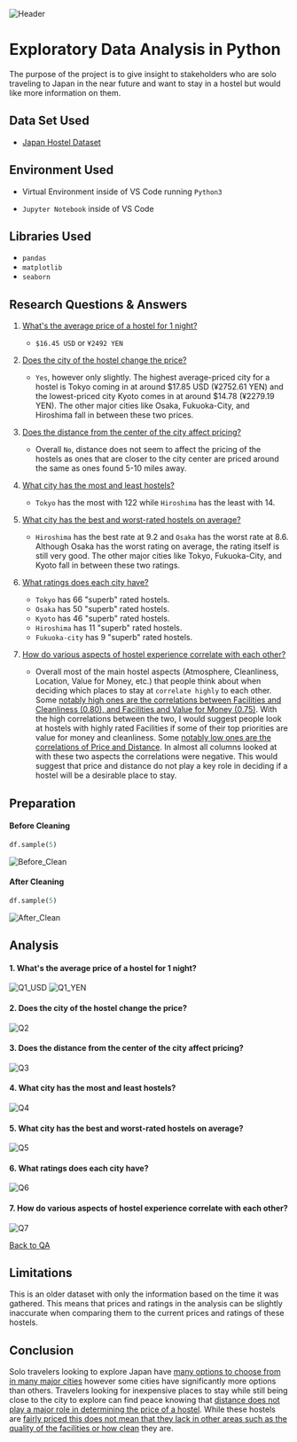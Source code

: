  ![Header](Images/Banner.png)
 
# Exploratory Data Analysis in Python
 
The purpose of the project is to give insight to stakeholders who are solo traveling to Japan in the near future and want to stay in a hostel but would like more information on them.
## Data Set Used

 - [Japan Hostel Dataset](https://www.kaggle.com/datasets/koki25ando/hostel-world-dataset/data)
## Environment Used

- Virtual Environment inside of VS Code running ```Python3```

- ```Jupyter Notebook``` inside of VS Code



## Libraries Used

- ```pandas```
- ```matplotlib```
- ```seaborn```
## Research Questions & Answers
 
1. [What's the average price of a hostel for 1 night?](#1-whats-the-average-price-of-a-hostel-for-1-night) 
    - ``$16.45 USD`` or ``¥2492 YEN``

2. [Does the city of the hostel change the price?](#2-does-the-city-of-the-hostel-change-the-price)
    - ``Yes``, however only slightly. The highest average-priced city for a hostel is Tokyo coming in at around $17.85 USD (¥2752.61 YEN) and the lowest-priced city Kyoto comes in at around $14.78 (¥2279.19 YEN). The other major cities like Osaka, Fukuoka-City, and Hiroshima fall in between these two prices.

3. [Does the distance from the center of the city affect pricing?](#3-does-the-distance-from-the-center-of-the-city-affect-pricing)
    - Overall ``No``, distance does not seem to affect the pricing of the hostels as ones that are closer to the city center are priced around the same as ones found 5-10 miles away.

4. [What city has the most and least hostels?](#4-what-city-has-the-most-and-least-hostels)
    - ``Tokyo`` has the most with 122 while ``Hiroshima`` has the least with 14. 

5. [What city has the best and worst-rated hostels on average?](#5-what-city-has-the-best-and-worst-rated-hostels-on-average)
    - ``Hiroshima`` has the best rate at 9.2 and ``Osaka`` has the worst rate at 8.6. Although Osaka has the worst rating on average, the rating itself is still very good. The other major cities like Tokyo, Fukuoka-City, and Kyoto fall in between these two ratings.

6. [What ratings does each city have?](#6-what-ratings-does-each-city-have)
    - ``Tokyo`` has 66 "superb" rated hostels.
    - ``Osaka`` has 50 "superb" rated hostels.
    - ``Kyoto`` has 46 "superb" rated hostels.
    - ``Hiroshima`` has 11 "superb" rated hostels.
    - ``Fukuoka-city`` has 9 "superb" rated hostels.

7. [How do various aspects of hostel experience correlate with each other?](#7-how-do-various-aspects-of-hostel-experience-correlate-with-each-other)
    - Overall most of the main hostel aspects (Atmosphere, Cleanliness, Location, Value for Money, etc.) that people think about when deciding which places to stay at ``correlate highly`` to each other. Some <ins>notably high ones are the correlations between Facilities and Cleanliness (0.80), and Facilities and Value for Money (0.75)</ins>. With the high correlations between the two, I would suggest people look at hostels with highly rated Facilities if some of their top priorities are value for money and cleanliness. Some <ins>notably low ones are the correlations of Price and Distance</ins>. In almost all columns looked at with these two aspects the correlations were negative. This would suggest that price and distance do not play a key role in deciding if a hostel will be a desirable place to stay.

## Preparation

#### Before Cleaning
```python
df.sample(5)
``` 
   ![Before_Clean](Images/Before_Clean.png)

#### After Cleaning
```python
df.sample(5)
``` 
   ![After_Clean](Images/After_Clean.png)
## Analysis

#### 1. What's the average price of a hostel for 1 night? 
   ![Q1_USD](Images/Q1_USD.png) ![Q1_YEN](Images/Q1_YEN.png) 
#### 2. Does the city of the hostel change the price?
   ![Q2](Images/Q2.png)
#### 3. Does the distance from the center of the city affect pricing?
   ![Q3](Images/Q3.png)
#### 4. What city has the most and least hostels?
   ![Q4](Images/Q4.png)
#### 5. What city has the best and worst-rated hostels on average?
   ![Q5](Images/Q5.png)
#### 6. What ratings does each city have?
   ![Q6](Images/Q6.png)
#### 7. How do various aspects of hostel experience correlate with each other?
   ![Q7](Images/Q7.png)

   [Back to QA](#research-questions--answers)
## Limitations

This is an older dataset with only the information based on the time it was gathered. This means that prices and ratings in the analysis can be slightly inaccurate when comparing them to the current prices and ratings of these hostels.
## Conclusion

Solo travelers looking to explore Japan have <ins>many options to choose from in many major cities</ins> however some cities have significantly more options than others. Travelers looking for inexpensive places to stay while still being close to the city to explore can find peace knowing that <ins>distance does not play a major role in determining the price of a hostel</ins>. While these hostels are <ins>fairly priced this does not mean that they lack in other areas such as the quality of the facilities or how clean</ins> they are.
